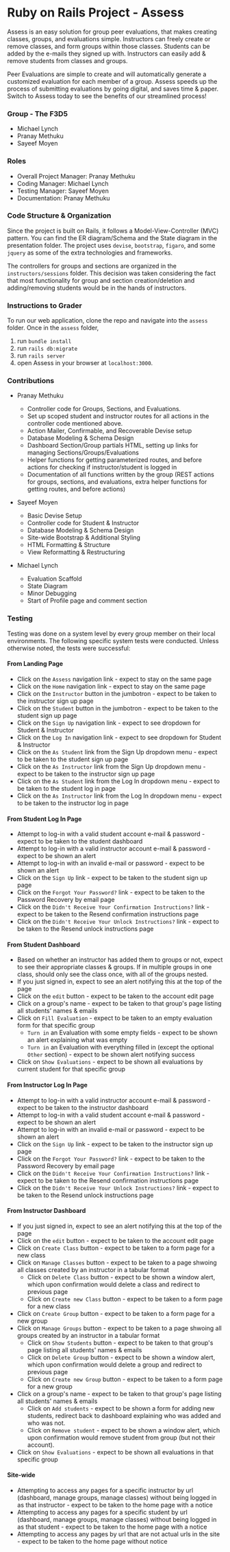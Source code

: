 # Ruby on Rails Project - Assess

Assess is an easy solution for group peer evaluations, that makes creating classes, groups, and evaluations simple. Instructors can freely create or remove classes, and form groups within those classes. Students can be added by the e-mails they signed up with. Instructors can easily add & remove students from classes and groups.

Peer Evaluations are simple to create and will automatically generate a customized evaluation for each member of a group. Assess speeds up the process of submitting evaluations by going digital, and saves time & paper. Switch to Assess today to see the benefits of our streamlined process!

### Group - The F3D5

* Michael Lynch
* Pranay Methuku
* Sayeef Moyen

### Roles

* Overall Project Manager: Pranay Methuku
* Coding Manager: Michael Lynch
* Testing Manager: Sayeef Moyen
* Documentation: Pranay Methuku

### Code Structure & Organization

Since the project is built on Rails, it follows a Model-View-Controller (MVC) pattern. You can find the ER diagram/Schema and the State diagram in the presentation folder. The project uses `devise`, `bootstrap`, `figaro`, and some `jquery` as some of the extra technologies and frameworks.

The controllers for groups and sections are organized in the `instructors/sessions` folder. This decision was taken considering the fact that most functionality for group and section creation/deletion and adding/removing students would be in the hands of instructors.

### Instructions to Grader

To run our web application, clone the repo and navigate into the `assess` folder. Once in the `assess` folder,

1. run `bundle install`
2. run `rails db:migrate`
3. run `rails server`
4. open Assess in your browser at `localhost:3000`.

### Contributions

* Pranay Methuku
  * Controller code for Groups, Sections, and Evaluations.
  * Set up scoped student and instructor routes for all actions in the controller code mentioned above.
  * Action Mailer, Confirmable, and Recoverable Devise setup
  * Database Modeling & Schema Design
  * Dashboard Section/Group partials HTML, setting up links for managing Sections/Groups/Evaluations
  * Helper functions for getting parameterized routes, and before actions for checking if instructor/student is logged in
  * Documentation of all functions written by the group (REST actions for groups, sections, and evaluations, extra helper functions for getting routes, and before actions)

* Sayeef Moyen
  * Basic Devise Setup
  * Controller code for Student & Instructor
  * Database Modeling & Schema Design
  * Site-wide Bootstrap & Additional Styling
  * HTML Formatting & Structure
  * View Reformatting & Restructuring

* Michael Lynch
  * Evaluation Scaffold
  * State Diagram
  * Minor Debugging
  * Start of Profile page and comment section

### Testing

Testing was done on a system level by every group member on their local environments. The following specific system tests were conducted. Unless otherwise noted, the tests were successful:

#### From Landing Page

* Click on the `Assess` navigation link - expect to stay on the same page
* Click on the `Home` navigation link - expect to stay on the same page
* Click on the `Instructor` button in the jumbotron - expect to be taken to the instructor sign up page
* Click on the `Student` button in the jumbotron - expect to be taken to the student sign up page
* Click on the `Sign Up` navigation link - expect to see dropdown for Student & Instructor
* Click on the `Log In` navigation link - expect to see dropdown for Student & Instructor
* Click on the `As Student` link from the Sign Up dropdown menu - expect to be taken to the student sign up page
* Click on the `As Instructor` link from the Sign Up dropdown menu - expect to be taken to the instructor sign up page
* Click on the `As Student` link from the Log In dropdown menu - expect to be taken to the student log in page
* Click on the `As Instructor` link from the Log In dropdown menu - expect to be taken to the instructor log in page

#### From Student Log In Page

* Attempt to log-in with a valid student account e-mail & password - expect to be taken to the student dashboard
* Attempt to log-in with a valid instructor account e-mail & password - expect to be shown an alert
* Attempt to log-in with an invalid e-mail or password - expect to be shown an alert
* Click on the `Sign Up` link - expect to be taken to the student sign up page
* Click on the `Forgot Your Password?` link - expect to be taken to the Password Recovery by email page
* Click on the `Didn't Receive Your Confirmation Instructions?` link - expect to be taken to the Resend confirmation instructions page
* Click on the `Didn't Receive Your Unlock Instructions?` link - expect to be taken to the Resend unlock instructions page

#### From Student Dashboard

* Based on whether an instructor has added them to groups or not, expect to see their appropriate classes & groups. If in multiple groups in one class, should only see the class once, with all of the groups nested.
* If you just signed in, expect to see an alert notifying this at the top of the page
* Click on the `edit` button - expect to be taken to the account edit page
* Click on a group's name - expect to be taken to that group's page listing all students' names & emails
* Click on `Fill Evaluation` - expect to be taken to an empty evaluation form for that specific group
  * `Turn in` an Evaluation with some empty fields - expect to be shown an alert explaining what was empty
  * `Turn in` an Evaluation with everything filled in (except the optional `Other` section) - expect to be shown alert notifying success
* Click on `Show Evaluations` - expect to be shown all evaluations by current student for that specific group

#### From Instructor Log In Page

* Attempt to log-in with a valid instructor account e-mail & password - expect to be taken to the instructor dashboard
* Attempt to log-in with a valid student account e-mail & password - expect to be shown an alert
* Attempt to log-in with an invalid e-mail or password - expect to be shown an alert
* Click on the `Sign Up` link - expect to be taken to the instructor sign up page
* Click on the `Forgot Your Password?` link - expect to be taken to the Password Recovery by email page
* Click on the `Didn't Receive Your Confirmation Instructions?` link - expect to be taken to the Resend confirmation instructions page
* Click on the `Didn't Receive Your Unlock Instructions?` link - expect to be taken to the Resend unlock instructions page

#### From Instructor Dashboard

* If you just signed in, expect to see an alert notifying this at the top of the page
* Click on the `edit` button - expect to be taken to the account edit page
* Click on `Create Class` button - expect to be taken to a form page for a new class
* Click on `Manage Classes` button - expect to be taken to a page shwoing all classes created by an instructor in a tabular format
  * Click on `Delete Class` button - expect to be shown a window alert, which upon confirmation would delete a class and redirect to previous page
  * Click on `Create new Class` button - expect to be taken to a form page for a new class
* Click on `Create Group` button - expect to be taken to a form page for a new group
* Click on `Manage Groups` button - expect to be taken to a page shwoing all groups created by an instructor in a tabular format
  * Click on `Show Students` button - expect to be taken to that group's page listing all students' names & emails
  * Click on `Delete Group` button - expect to be shown a window alert, which upon confirmation would delete a group and redirect to previous page
  * Click on `Create new Group` button - expect to be taken to a form page for a new group
* Click on a group's name - expect to be taken to that group's page listing all students' names & emails
  * Click on `Add students` - expect to be shown a form for adding new students, redirect back to dashboard explaining who was added and who was not.
  * Click on `Remove student` - expect to be shown a window alert, which upon confirmation would remove student from group (but not their account).
* Click on `Show Evaluations` - expect to be shown all evaluations in that specific group

#### Site-wide

* Attempting to access any pages for a specific instructor by url (dashboard, manage groups, manage classes) without being logged in as that instructor - expect to be taken to the home page with a notice
* Attempting to access any pages for a specific student by url (dashboard, manage groups, manage classes) without being logged in as that student - expect to be taken to the home page with a notice
* Attempting to access any pages by url that are not actual urls in the site - expect to be taken to the home page without notice
